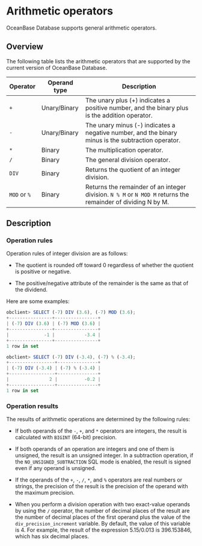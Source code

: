 # Arithmetic operators

OceanBase Database supports general arithmetic operators.

## Overview

The following table lists the arithmetic operators that are supported by the current version of OceanBase Database.

| Operator | Operand type | Description |
|-------------|-------|-----------------------------------------------------------------|
| `+` | Unary/Binary | The unary plus (+) indicates a positive number, and the binary plus is the addition operator.  |
| `-` | Unary/Binary | The unary minus (-) indicates a negative number, and the binary minus is the subtraction operator.  |
| `*` | Binary | The multiplication operator.  |
| `/` | Binary | The general division operator.  |
| `DIV` | Binary | Returns the quotient of an integer division.  |
| `MOD` or `%` | Binary | Returns the remainder of an integer division. `N % M` or `N MOD M` returns the remainder of dividing N by M.  |

## Description

### Operation rules

Operation rules of integer division are as follows:

* The quotient is rounded off toward 0 regardless of whether the quotient is positive or negative.

* The positive/negative attribute of the remainder is the same as that of the dividend.

Here are some examples:

```javascript
obclient> SELECT (-7) DIV (3.6), (-7) MOD (3.6);
+----------------+----------------+
| (-7) DIV (3.6) | (-7) MOD (3.6) |
+----------------+----------------+
|             -1 |           -3.4 |
+----------------+----------------+
1 row in set

obclient> SELECT (-7) DIV (-3.4), (-7) % (-3.4);
+-----------------+---------------+
| (-7) DIV (-3.4) | (-7) % (-3.4) |
+-----------------+---------------+
|               2 |          -0.2 |
+-----------------+---------------+
1 row in set
```

### Operation results

The results of arithmetic operations are determined by the following rules:

* If both operands of the `-`, `+`, and `*` operators are integers, the result is calculated with `BIGINT` (64-bit) precision.

* If both operands of an operation are integers and one of them is unsigned, the result is an unsigned integer. In a subtraction operation, if the `NO_UNSIGNED_SUBTRACTION` SQL mode is enabled, the result is signed even if any operand is unsigned.

* If the operands of the `+`, `-`, `/`, `*`, and `%` operators are real numbers or strings, the precision of the result is the precision of the operand with the maximum precision.

* When you perform a division operation with two exact-value operands by using the `/` operator, the number of decimal places of the result are the number of decimal places of the first operand plus the value of the `div_precision_increment` variable. By default, the value of this variable is 4. For example, the result of the expression 5.15/0.013 is 396.153846, which has six decimal places.
